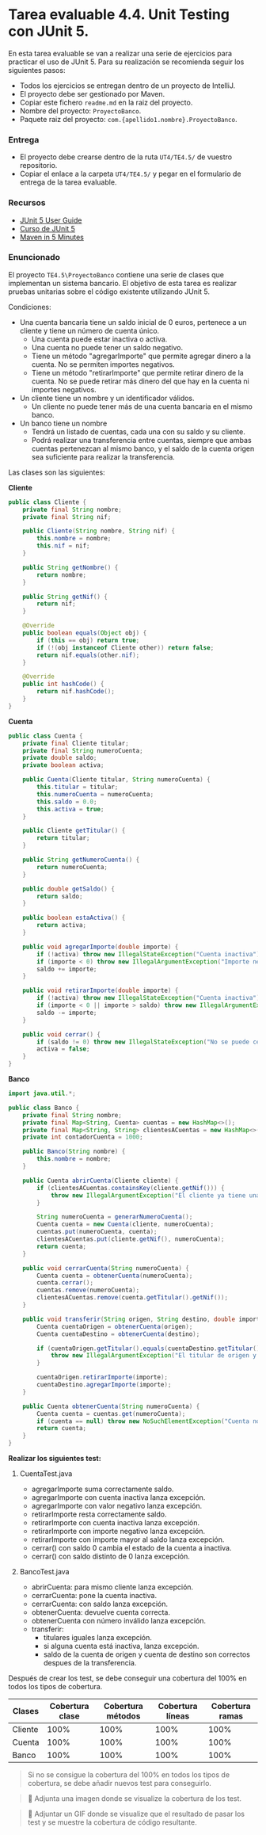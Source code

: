 # Tarea evaluable 4.4. Unit Testing con JUnit 5. 

En esta tarea evaluable se van a realizar una serie de ejercicios para practicar el uso de JUnit 5. Para su realización se recomienda seguir los siguientes pasos:

- Todos los ejercicios se entregan dentro de un proyecto de IntelliJ.
- El proyecto debe ser gestionado por Maven.
- Copiar este fichero `readme.md` en la raiz del proyecto.
- Nombre del proyecto: `ProyectoBanco`.
- Paquete raiz del proyecto: `com.{apellido1.nombre}.ProyectoBanco`.

### Entrega

- El proyecto debe crearse dentro de la ruta `UT4/TE4.5/` de vuestro repositorio.
- Copiar el enlace a la carpeta `UT4/TE4.5/` y pegar en el formulario de entrega de la tarea evaluable.


### Recursos

- [JUnit 5 User Guide](https://junit.org/junit5/docs/current/user-guide/)
- [Curso de JUnit 5](https://www.youtube.com/playlist?list=PLTd5ehIj0goPcVH3xhSudzyazW8CtMvsq)
- [Maven in 5 Minutes](https://maven.apache.org/guides/getting-started/maven-in-five-minutes.html)


### Enuncionado

El proyecto `TE4.5\ProyectoBanco` contiene una serie de clases que implementan un sistema bancario. El objetivo de esta tarea es realizar pruebas unitarias sobre el código existente utilizando JUnit 5.

Condiciones:

- Una cuenta bancaria tiene un saldo inicial de 0 euros, pertenece a un cliente y tiene un número de cuenta único.
  - Una cuenta puede estar inactiva o activa.
  - Una cuenta no puede tener un saldo negativo.
  - Tiene un método "agregarImporte" que permite agregar dinero a la cuenta. No se permiten importes negativos.
  - Tiene un método "retirarImporte" que permite retirar dinero de la cuenta. No se puede retirar más dinero del que hay en la cuenta ni importes negativos.
- Un cliente tiene un nombre y un identificador válidos.
  - Un cliente no puede tener más de una cuenta bancaria en el mismo banco.
- Un banco tiene un nombre
  - Tendrá un listado de cuentas, cada una con su saldo y su cliente.
  - Podrá realizar una transferencia entre cuentas, siempre que ambas cuentas pertenezcan al mismo banco, y el saldo de la cuenta origen sea suficiente para realizar la transferencia.


Las clases son las siguientes:

**Cliente**

```	java
public class Cliente {
    private final String nombre;
    private final String nif;

    public Cliente(String nombre, String nif) {
        this.nombre = nombre;
        this.nif = nif;
    }

    public String getNombre() {
        return nombre;
    }

    public String getNif() {
        return nif;
    }

    @Override
    public boolean equals(Object obj) {
        if (this == obj) return true;
        if (!(obj instanceof Cliente other)) return false;
        return nif.equals(other.nif);
    }

    @Override
    public int hashCode() {
        return nif.hashCode();
    }
}
```

**Cuenta**

```java
public class Cuenta {
    private final Cliente titular;
    private final String numeroCuenta;
    private double saldo;
    private boolean activa;

    public Cuenta(Cliente titular, String numeroCuenta) {
        this.titular = titular;
        this.numeroCuenta = numeroCuenta;
        this.saldo = 0.0;
        this.activa = true;
    }

    public Cliente getTitular() {
        return titular;
    }

    public String getNumeroCuenta() {
        return numeroCuenta;
    }

    public double getSaldo() {
        return saldo;
    }

    public boolean estaActiva() {
        return activa;
    }

    public void agregarImporte(double importe) {
        if (!activa) throw new IllegalStateException("Cuenta inactiva");
        if (importe < 0) throw new IllegalArgumentException("Importe negativo");
        saldo += importe;
    }

    public void retirarImporte(double importe) {
        if (!activa) throw new IllegalStateException("Cuenta inactiva");
        if (importe < 0 || importe > saldo) throw new IllegalArgumentException("Importe inválido");
        saldo -= importe;
    }

    public void cerrar() {
        if (saldo != 0) throw new IllegalStateException("No se puede cerrar la cuenta con saldo diferente de 0");
        activa = false;
    }
}

```

**Banco**

```java
import java.util.*;

public class Banco {
    private final String nombre;
    private final Map<String, Cuenta> cuentas = new HashMap<>();
    private final Map<String, String> clientesACuentas = new HashMap<>();
    private int contadorCuenta = 1000;

    public Banco(String nombre) {
        this.nombre = nombre;
    }

    public Cuenta abrirCuenta(Cliente cliente) {
        if (clientesACuentas.containsKey(cliente.getNif())) {
            throw new IllegalArgumentException("El cliente ya tiene una cuenta");
        }

        String numeroCuenta = generarNumeroCuenta();
        Cuenta cuenta = new Cuenta(cliente, numeroCuenta);
        cuentas.put(numeroCuenta, cuenta);
        clientesACuentas.put(cliente.getNif(), numeroCuenta);
        return cuenta;
    }

    public void cerrarCuenta(String numeroCuenta) {
        Cuenta cuenta = obtenerCuenta(numeroCuenta);
        cuenta.cerrar();
        cuentas.remove(numeroCuenta);
        clientesACuentas.remove(cuenta.getTitular().getNif());
    }

    public void transferir(String origen, String destino, double importe) {
        Cuenta cuentaOrigen = obtenerCuenta(origen);
        Cuenta cuentaDestino = obtenerCuenta(destino);

        if (cuentaOrigen.getTitular().equals(cuentaDestino.getTitular())) {
            throw new IllegalArgumentException("El titular de origen y destino no puede ser el mismo");
        }

        cuentaOrigen.retirarImporte(importe);
        cuentaDestino.agregarImporte(importe);
    }

    public Cuenta obtenerCuenta(String numeroCuenta) {
        Cuenta cuenta = cuentas.get(numeroCuenta);
        if (cuenta == null) throw new NoSuchElementException("Cuenta no encontrada");
        return cuenta;
    }
}
```

**Realizar los siguientes test:**

1. CuentaTest.java
   - agregarImporte suma correctamente saldo.
   - agregarImporte con cuenta inactiva lanza excepción.
   - agregarImporte con valor negativo lanza excepción.
   - retirarImporte resta correctamente saldo.
   - retirarImporte con cuenta inactiva lanza excepción.
   - retirarImporte con importe negativo lanza excepción.
   - retirarImporte con importe mayor al saldo lanza excepción.
   - cerrar() con saldo 0 cambia el estado de la cuenta a inactiva.
   - cerrar() con saldo distinto de 0 lanza excepción.

2. BancoTest.java
    - abrirCuenta: para mismo cliente lanza excepción.
    - cerrarCuenta: pone la cuenta inactiva.
    - cerrarCuenta: con saldo lanza excepción.
    - obtenerCuenta: devuelve cuenta correcta.
    - obtenerCuenta con número inválido lanza excepción.
    - transferir:
      - titulares iguales lanza excepción.
      - si alguna cuenta está inactiva, lanza excepción.
      - saldo de la cuenta de origen y cuenta de destino son correctos despues de la transferencia.



Después de crear los test, se debe conseguir una cobertura del 100% en todos los tipos de cobertura.

| Clases | Cobertura clase | Cobertura métodos | Cobertura líneas | Cobertura ramas |
|--------|-----------------|-------------------|------------------|-----------------|
| Cliente | 100%             | 100%               | 100%              | 100%             |
| Cuenta  | 100%             | 100%               | 100%              | 100%             |
| Banco   | 100%             | 100%               | 100%              | 100%             |


> Si no se consigue la cobertura del 100% en todos los tipos de cobertura, se debe añadir nuevos test para conseguirlo.


> 🧲 Adjunta una imagen donde se visualize la cobertura de los test.


> 🧲  Adjuntar un GIF donde se visualize que el resultado de pasar los test y se muestre la cobertura de código resultante.


